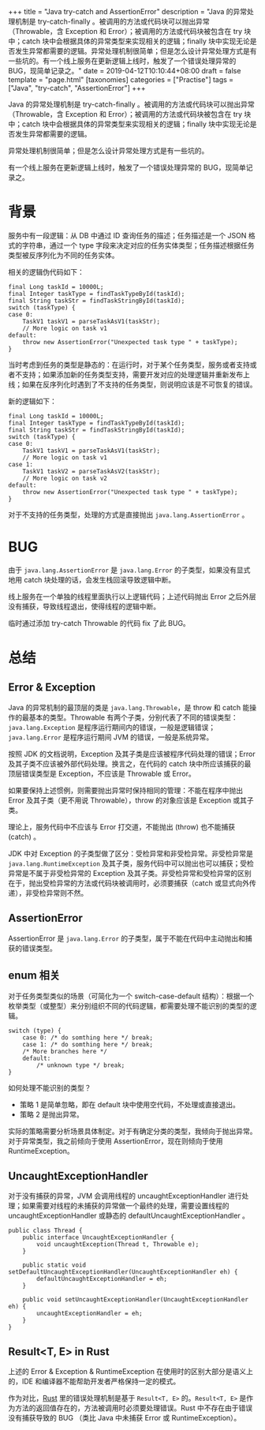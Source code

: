 +++
title = "Java try-catch and AssertionError"
description = "Java 的异常处理机制是 try-catch-finally 。被调用的方法或代码块可以抛出异常（Throwable，含 Exception 和 Error）；被调用的方法或代码块被包含在 try 块中；catch 块中会根据具体的异常类型来实现相关的逻辑；finally 块中实现无论是否发生异常都需要的逻辑。异常处理机制很简单；但是怎么设计异常处理方式是有一些坑的。有一个线上服务在更新逻辑上线时，触发了一个错误处理异常的 BUG，现简单记录之。"
date = 2019-04-12T10:10:44+08:00
draft = false
template = "page.html"
[taxonomies]
categories =  ["Practise"]
tags = ["Java", "try-catch", "AssertionError"]
+++

Java 的异常处理机制是 try-catch-finally 。被调用的方法或代码块可以抛出异常（Throwable，含 Exception 和 Error）；被调用的方法或代码块被包含在 try 块中；catch 块中会根据具体的异常类型来实现相关的逻辑；finally 块中实现无论是否发生异常都需要的逻辑。

异常处理机制很简单；但是怎么设计异常处理方式是有一些坑的。

有一个线上服务在更新逻辑上线时，触发了一个错误处理异常的 BUG，现简单记录之。

<!-- more -->

# 背景

服务中有一段逻辑：从 DB 中通过 ID 查询任务的描述；任务描述是一个 JSON 格式的字符串，通过一个 type 字段来决定对应的任务实体类型；任务描述根据任务类型被反序列化为不同的任务实体。

相关的逻辑伪代码如下：

```
final Long taskId = 10000L;
final Integer taskType = findTaskTypeById(taskId);
final String taskStr = findTaskStringById(taskId);
switch (taskType) {
case 0:
    TaskV1 taskV1 = parseTaskAsV1(taskStr);
    // More logic on task v1
default:
    throw new AssertionError("Unexpected task type " + taskType);
}
```

当时考虑到任务的类型是静态的：在运行时，对于某个任务类型，服务或者支持或者不支持；如果添加新的任务类型支持，需要开发对应的处理逻辑并重新发布上线；如果在反序列化时遇到了不支持的任务类型，则说明应该是不可恢复的错误。

新的逻辑如下：

```
final Long taskId = 10000L;
final Integer taskType = findTaskTypeById(taskId);
final String taskStr = findTaskStringById(taskId);
switch (taskType) {
case 0:
    TaskV1 taskV1 = parseTaskAsV1(taskStr);
    // More logic on task v1
case 1:
    TaskV1 taskV2 = parseTaskAsV2(taskStr);
    // More logic on task v2
default:
    throw new AssertionError("Unexpected task type " + taskType);
}
```

对于不支持的任务类型，处理的方式是直接抛出 `java.lang.AssertionError` 。

# BUG

由于 `java.lang.AssertionError` 是 `java.lang.Error` 的子类型，如果没有显式地用 catch 块处理的话，会发生栈回滚导致逻辑中断。

线上服务在一个单独的线程里面执行以上逻辑代码；上述代码抛出 Error 之后外层没有捕获，导致线程退出，使得线程的逻辑中断。

临时通过添加 try-catch Throwable 的代码 fix 了此 BUG。

# 总结

## Error & Exception

Java 的异常机制的最顶层的类是 `java.lang.Throwable`，是 throw 和 catch 能操作的最基本的类型。Throwable 有两个子类，分别代表了不同的错误类型：`java.lang.Exception` 是程序运行期间内的错误，一般是逻辑错误；`java.lang.Error` 是程序运行期间 JVM 的错误，一般是系统异常。

按照 JDK 的文档说明，Exception 及其子类是应该被程序代码处理的错误；Error 及其子类不应该被外部代码处理。换言之，在代码的 catch 块中所应该捕获的最顶层错误类型是 Exception，不应该是 Throwable 或 Error。

如果要保持上述惯例，则需要抛出异常时保持相同的管理：不能在程序中抛出 Error 及其子类（更不用说 Throwable），throw 的对象应该是 Exception 或其子类。

理论上，服务代码中不应该与 Error 打交道，不能抛出 (throw) 也不能捕获 (catch) 。

JDK 中对 Exception 的子类型做了区分：受检异常和非受检异常。非受检异常是 `java.lang.RuntimeException` 及其子类，服务代码中可以抛出也可以捕获；受检异常是不属于非受检异常的 Exception 及其子类。非受检异常和受检异常的区别在于，抛出受检异常的方法或代码块被调用时，必须要捕获（catch 或显式向外传递），非受检异常则不然。

## AssertionError

AssertionError 是 `java.lang.Error` 的子类型，属于不能在代码中主动抛出和捕获的错误类型。

## enum 相关

对于任务类型类似的场景（可简化为一个 switch-case-default 结构）：根据一个枚举类型（或整型）来分别组织不同的代码逻辑，都需要处理不能识别的类型的逻辑。

```
switch (type) {
    case 0: /* do somthing here */ break;
    case 1: /* do somthing here */ break;
    /* More branches here */
    default:
        /* unknown type */ break;
}
```

如何处理不能识别的类型？

- 策略 1 是简单忽略，即在 default 块中使用空代码，不处理或直接退出。
- 策略 2 是抛出异常。

实际的策略需要分析场景具体制定。对于有确定分类的类型，我倾向于抛出异常。对于异常类型，我之前倾向于使用 AssertionError，现在则倾向于使用 RuntimeException。

## UncaughtExceptionHandler

对于没有捕获的异常，JVM 会调用线程的 uncaughtExceptionHandler 进行处理；如果需要对线程的未捕获的异常做一个最终的处理，需要设置线程的 uncaughtExceptionHandler 或静态的 defaultUncaughtExceptionHandler 。

```
public class Thread {
	public interface UncaughtExceptionHandler {
		void uncaughtException(Thread t, Throwable e);
	}

	public static void setDefaultUncaughtExceptionHandler(UncaughtExceptionHandler eh) {
		defaultUncaughtExceptionHandler = eh;
	}

	public void setUncaughtExceptionHandler(UncaughtExceptionHandler eh) {
		uncaughtExceptionHandler = eh;
	}
}
```

## Result<T, E> in Rust

上述的 Error & Exception & RuntimeException 在使用时的区别大部分是语义上的，IDE 和编译器不能帮助开发者严格保持一定的模式。

作为对比，[Rust](https://www.rust-lang.org) 里的错误处理机制是基于 `Result<T, E>` 的。`Result<T, E>` 是作为方法的返回值存在的，方法被调用时必须要处理错误。Rust 中不存在由于错误没有捕获导致的 BUG （类比 Java 中未捕获 Error 或 RuntimeException）。
